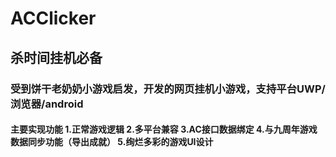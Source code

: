 # ACClicker
## 杀时间挂机必备
### 受到饼干老奶奶小游戏启发，开发的网页挂机小游戏，支持平台UWP/浏览器/android
#### 主要实现功能 1.正常游戏逻辑 2.多平台兼容 3.AC接口数据绑定 4.与九周年游戏数据同步功能（导出成就） 5.绚烂多彩的游戏UI设计
